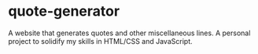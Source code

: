 # quote-generator

A website that generates quotes and other miscellaneous lines. A personal project to solidify my skills in HTML/CSS 
and JavaScript.
